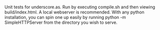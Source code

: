 Unit tests for underscore.as. Run by executing compile.sh and then viewing
build/index.html. A local webserver is recommended. With any python
installation, you can spin one up easily by running python -m SimpleHTTPServer
from the directory you wish to serve.
